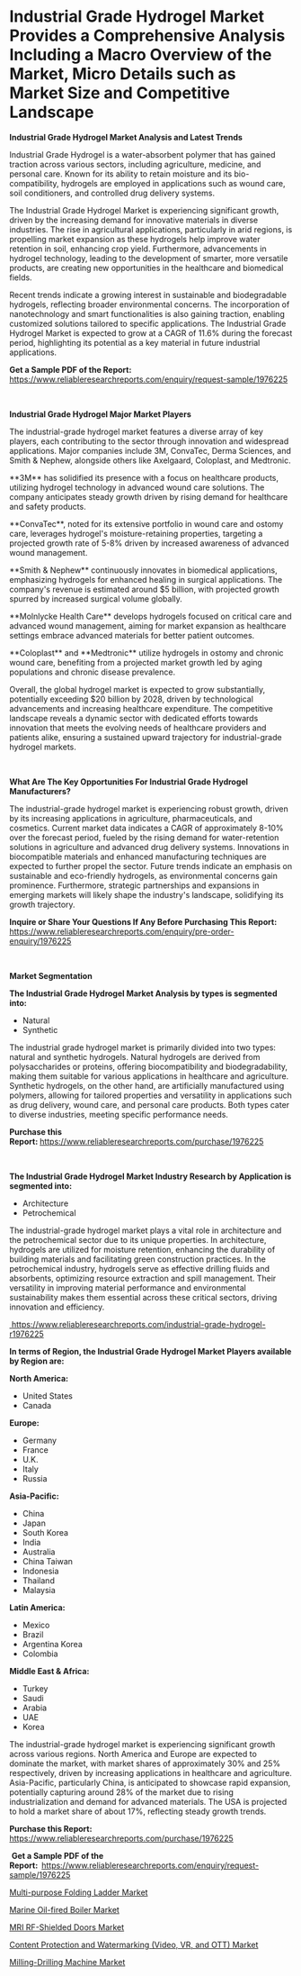 <p><h1>Industrial Grade Hydrogel Market Provides a Comprehensive Analysis Including a Macro Overview of the Market, Micro Details such as Market Size and Competitive Landscape</h1></p><p><strong>Industrial Grade Hydrogel Market Analysis and Latest Trends</strong></p>
<p><p>Industrial Grade Hydrogel is a water-absorbent polymer that has gained traction across various sectors, including agriculture, medicine, and personal care. Known for its ability to retain moisture and its bio-compatibility, hydrogels are employed in applications such as wound care, soil conditioners, and controlled drug delivery systems. </p><p>The Industrial Grade Hydrogel Market is experiencing significant growth, driven by the increasing demand for innovative materials in diverse industries. The rise in agricultural applications, particularly in arid regions, is propelling market expansion as these hydrogels help improve water retention in soil, enhancing crop yield. Furthermore, advancements in hydrogel technology, leading to the development of smarter, more versatile products, are creating new opportunities in the healthcare and biomedical fields.</p><p>Recent trends indicate a growing interest in sustainable and biodegradable hydrogels, reflecting broader environmental concerns. The incorporation of nanotechnology and smart functionalities is also gaining traction, enabling customized solutions tailored to specific applications. The Industrial Grade Hydrogel Market is expected to grow at a CAGR of 11.6% during the forecast period, highlighting its potential as a key material in future industrial applications.</p></p>
<p><strong>Get a Sample PDF of the Report:&nbsp;</strong> <a href="https://www.reliableresearchreports.com/enquiry/request-sample/1976225?utm_campaign=24&utm_medium=2&utm_source=Github&utm_content=ia&utm_term=28022025&utm_id=industrial-grade-hydrogel">https://www.reliableresearchreports.com/enquiry/request-sample/1976225</a></p>
<p>&nbsp;</p>
<p><strong>Industrial Grade Hydrogel Major Market Players</strong></p>
<p><p>The industrial-grade hydrogel market features a diverse array of key players, each contributing to the sector through innovation and widespread applications. Major companies include 3M, ConvaTec, Derma Sciences, and Smith & Nephew, alongside others like Axelgaard, Coloplast, and Medtronic. </p><p>**3M** has solidified its presence with a focus on healthcare products, utilizing hydrogel technology in advanced wound care solutions. The company anticipates steady growth driven by rising demand for healthcare and safety products.</p><p>**ConvaTec**, noted for its extensive portfolio in wound care and ostomy care, leverages hydrogel's moisture-retaining properties, targeting a projected growth rate of 5-8% driven by increased awareness of advanced wound management.</p><p>**Smith & Nephew** continuously innovates in biomedical applications, emphasizing hydrogels for enhanced healing in surgical applications. The company's revenue is estimated around $5 billion, with projected growth spurred by increased surgical volume globally.</p><p>**Molnlycke Health Care** develops hydrogels focused on critical care and advanced wound management, aiming for market expansion as healthcare settings embrace advanced materials for better patient outcomes.</p><p>**Coloplast** and **Medtronic** utilize hydrogels in ostomy and chronic wound care, benefiting from a projected market growth led by aging populations and chronic disease prevalence.</p><p>Overall, the global hydrogel market is expected to grow substantially, potentially exceeding $20 billion by 2028, driven by technological advancements and increasing healthcare expenditure. The competitive landscape reveals a dynamic sector with dedicated efforts towards innovation that meets the evolving needs of healthcare providers and patients alike, ensuring a sustained upward trajectory for industrial-grade hydrogel markets.</p></p>
<p>&nbsp;</p>
<p><strong>What Are The Key Opportunities For Industrial Grade Hydrogel Manufacturers?</strong></p>
<p><p>The industrial-grade hydrogel market is experiencing robust growth, driven by its increasing applications in agriculture, pharmaceuticals, and cosmetics. Current market data indicates a CAGR of approximately 8-10% over the forecast period, fueled by the rising demand for water-retention solutions in agriculture and advanced drug delivery systems. Innovations in biocompatible materials and enhanced manufacturing techniques are expected to further propel the sector. Future trends indicate an emphasis on sustainable and eco-friendly hydrogels, as environmental concerns gain prominence. Furthermore, strategic partnerships and expansions in emerging markets will likely shape the industry's landscape, solidifying its growth trajectory.</p></p>
<p><strong>Inquire or Share Your Questions If Any Before Purchasing This Report:</strong> <a href="https://www.reliableresearchreports.com/enquiry/pre-order-enquiry/1976225?utm_campaign=24&utm_medium=2&utm_source=Github&utm_content=ia&utm_term=28022025&utm_id=industrial-grade-hydrogel">https://www.reliableresearchreports.com/enquiry/pre-order-enquiry/1976225</a></p>
<p>&nbsp;</p>
<p><strong>Market Segmentation</strong></p>
<p><strong>The Industrial Grade Hydrogel Market Analysis by types is segmented into:</strong></p>
<p><ul><li>Natural</li><li>Synthetic</li></ul></p>
<p><p>The industrial grade hydrogel market is primarily divided into two types: natural and synthetic hydrogels. Natural hydrogels are derived from polysaccharides or proteins, offering biocompatibility and biodegradability, making them suitable for various applications in healthcare and agriculture. Synthetic hydrogels, on the other hand, are artificially manufactured using polymers, allowing for tailored properties and versatility in applications such as drug delivery, wound care, and personal care products. Both types cater to diverse industries, meeting specific performance needs.</p></p>
<p><strong>Purchase this Report:&nbsp;</strong><a href="https://www.reliableresearchreports.com/purchase/1976225?utm_campaign=24&utm_medium=2&utm_source=Github&utm_content=ia&utm_term=28022025&utm_id=industrial-grade-hydrogel">https://www.reliableresearchreports.com/purchase/1976225</a></p>
<p>&nbsp;</p>
<p><strong>The Industrial Grade Hydrogel Market Industry Research by Application is segmented into:</strong></p>
<p><ul><li>Architecture</li><li>Petrochemical</li></ul></p>
<p><p>The industrial-grade hydrogel market plays a vital role in architecture and the petrochemical sector due to its unique properties. In architecture, hydrogels are utilized for moisture retention, enhancing the durability of building materials and facilitating green construction practices. In the petrochemical industry, hydrogels serve as effective drilling fluids and absorbents, optimizing resource extraction and spill management. Their versatility in improving material performance and environmental sustainability makes them essential across these critical sectors, driving innovation and efficiency.</p></p>
<p><a href="https://www.reliableresearchreports.com/industrial-grade-hydrogel-r1976225?utm_campaign=24&utm_medium=2&utm_source=Github&utm_content=ia&utm_term=28022025&utm_id=industrial-grade-hydrogel">&nbsp;https://www.reliableresearchreports.com/industrial-grade-hydrogel-r1976225</a></p>
<p><strong>In terms of Region, the Industrial Grade Hydrogel Market Players available by Region are:</strong></p>
<p>
    <p> <strong> North America: </strong>
        <ul>
            <li>United States</li>
            <li>Canada</li>
        </ul>
        </p> 
    <p> <strong> Europe: </strong>
        <ul>
            <li>Germany</li>
            <li>France</li>
            <li>U.K.</li>
            <li>Italy</li>
            <li>Russia</li>
        </ul>
        </p> 
    <p> <strong> Asia-Pacific: </strong>
        <ul>
            <li>China</li>
            <li>Japan</li>
            <li>South Korea</li>
            <li>India</li>
            <li>Australia</li>
            <li>China Taiwan</li>
            <li>Indonesia</li>
            <li>Thailand</li>
            <li>Malaysia</li>
        </ul>
        </p> 
    <p> <strong> Latin America: </strong>
        <ul>
            <li>Mexico</li>
            <li>Brazil</li>
            <li>Argentina Korea</li>
            <li>Colombia</li>
        </ul>
        </p> 
    <p> <strong> Middle East & Africa: </strong>
        <ul>
            <li>Turkey</li>
            <li>Saudi</li>
            <li>Arabia</li>
            <li>UAE</li>
            <li>Korea</li>
        </ul>
    </p>
    </p>
<p><p>The industrial-grade hydrogel market is experiencing significant growth across various regions. North America and Europe are expected to dominate the market, with market shares of approximately 30% and 25% respectively, driven by increasing applications in healthcare and agriculture. Asia-Pacific, particularly China, is anticipated to showcase rapid expansion, potentially capturing around 28% of the market due to rising industrialization and demand for advanced materials. The USA is projected to hold a market share of about 17%, reflecting steady growth trends.</p></p>
<p><strong>Purchase this Report: </strong><a href="https://www.reliableresearchreports.com/purchase/1976225?utm_campaign=24&utm_medium=2&utm_source=Github&utm_content=ia&utm_term=28022025&utm_id=industrial-grade-hydrogel">https://www.reliableresearchreports.com/purchase/1976225</a></p>
<p>&nbsp;<strong>Get a Sample PDF of the Report:&nbsp;&nbsp;</strong><a href="https://www.reliableresearchreports.com/enquiry/request-sample/1976225?utm_campaign=24&utm_medium=2&utm_source=Github&utm_content=ia&utm_term=28022025&utm_id=industrial-grade-hydrogel">https://www.reliableresearchreports.com/enquiry/request-sample/1976225</a></p>
<p><strong></strong></p>
<p><p><a href="https://github.com/okornevonywx/Market-Research-Report-List-1/blob/main/multi-purpose-folding-ladder-market.md?utm_campaign=24&utm_medium=2&utm_source=Github&utm_content=ia&utm_term=28022025&utm_id=industrial-grade-hydrogel">Multi-purpose Folding Ladder Market</a></p><p><a href="https://github.com/duzcupetriv/Market-Research-Report-List-1/blob/main/marine-oil-fired-boiler-market.md?utm_campaign=24&utm_medium=2&utm_source=Github&utm_content=ia&utm_term=28022025&utm_id=industrial-grade-hydrogel">Marine Oil-fired Boiler Market</a></p><p><a href="https://github.com/hervedeidadw/Market-Research-Report-List-1/blob/main/mri-rf-shielded-doors-market.md?utm_campaign=24&utm_medium=2&utm_source=Github&utm_content=ia&utm_term=28022025&utm_id=industrial-grade-hydrogel">MRI RF-Shielded Doors Market</a></p><p><a href="https://github.com/nwogudimouix/Market-Research-Report-List-1/blob/main/content-protection-and-watermarking-video-vr-and-ott-market.md?utm_campaign=24&utm_medium=2&utm_source=Github&utm_content=ia&utm_term=28022025&utm_id=industrial-grade-hydrogel">Content Protection and Watermarking (Video, VR, and OTT) Market</a></p><p><a href="https://github.com/beinemidhan7/Market-Research-Report-List-1/blob/main/milling-drilling-machine-market.md?utm_campaign=24&utm_medium=2&utm_source=Github&utm_content=ia&utm_term=28022025&utm_id=industrial-grade-hydrogel">Milling-Drilling Machine Market</a></p></p>